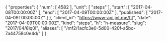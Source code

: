 {
  "properties": {
    "num": [
      4582
    ],
    "unit": [
      "steps"
    ],
    "start": [
      "2017-04-08T00:00:00Z"
    ],
    "end": [
      "2017-04-09T00:00:00Z"
    ],
    "published": [
      "2017-04-09T00:00:00Z"
    ]
  },
  "client_id": "https://www-api.jvt.me/fit",
  "date": "2017-04-09T00:00:00Z",
  "kind": "steps",
  "h": "h-measure",
  "slug": "2017/04/8lq0l",
  "aliases": [
    "/mf2/1acfc3e0-5d00-420f-a5bc-7a44758c0e4d/"
  ]
}
